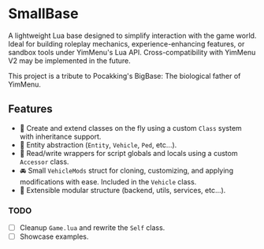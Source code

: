 # SmallBase

A lightweight Lua base designed to simplify interaction with the game world. Ideal for building roleplay mechanics, experience-enhancing features, or sandbox tools under YimMenu's Lua API. Cross-compatibility with YimMenu V2 may be implemented in the future.

This project is a tribute to Pocakking's BigBase: The biological father of YimMenu.

## Features

- 🚀 Create and extend classes on the fly using a custom `Class` system with inheritance support.
- 🤖 Entity abstraction (`Entity`, `Vehicle`, `Ped`, etc...).
- 🧠 Read/write wrappers for script globals and locals using a custom `Accessor` class.
- 🚘 Small `VehicleMods` struct for cloning, customizing, and applying modifications with ease. Included in the `Vehicle` class.
- 🧩 Extensible modular structure (backend, utils, services, etc...).

### TODO

- [ ] Cleanup `Game.lua` and rewrite the `Self` class.
- [ ] Showcase examples.
